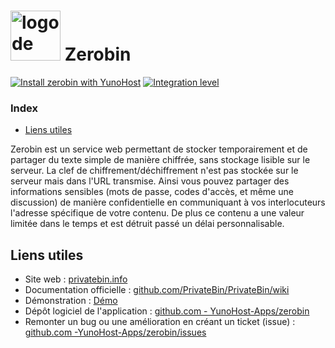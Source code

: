 # <img src="/images/zerobin_logo.svg" height="80px" alt="logo de zerobin"> Zerobin

[![Install zerobin with YunoHost](https://install-app.yunohost.org/install-with-yunohost.svg)](https://install-app.yunohost.org/?app=zerobin) [![Integration level](https://dash.yunohost.org/integration/zerobin.svg)](https://dash.yunohost.org/appci/app/zerobin)

### Index

- [Liens utiles](#liens-utiles)

Zerobin est un service web permettant de stocker temporairement et de partager du texte simple de manière chiffrée, sans stockage lisible sur le serveur. La clef de chiffrement/déchiffrement n'est pas stockée sur le serveur mais dans l'URL transmise. Ainsi vous pouvez partager des informations sensibles (mots de passe, codes d'accès, et même une discussion) de manière confidentielle en communiquant à vos interlocuteurs l'adresse spécifique de votre contenu. De plus ce contenu a une valeur limitée dans le temps et est détruit passé un délai personnalisable.

## Liens utiles

+ Site web : [privatebin.info](https://privatebin.info/)
+ Documentation officielle : [github.com/PrivateBin/PrivateBin/wiki](https://github.com/PrivateBin/PrivateBin/wiki)
+ Démonstration : [Démo](https://privatebin.net/)
+ Dépôt logiciel de l'application : [github.com - YunoHost-Apps/zerobin](https://github.com/YunoHost-Apps/zerobin_ynh)
+ Remonter un bug ou une amélioration en créant un ticket (issue) : [github.com -YunoHost-Apps/zerobin/issues](https://github.com/YunoHost-Apps/zerobin_ynh/issues)
